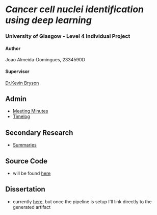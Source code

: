 # _Cancer cell nuclei identification using deep learning_

### University of Glasgow - Level 4 Individual Project

#### Author 

Joao Almeida-Domingues, 2334590D

#### Supervisor 

[Dr.Kevin Bryson](https://scholar.google.co.uk/citations?user=m_OH6V8AAAAJ&hl=en)

## Admin

- [Meeting Minutes](https://github.com/Joe-a-d/notes/tree/master/Project/Minutes)
- [Timelog](https://github.com/Joe-a-d/notes/blob/master/Project/Timelog.md)


## Secondary Research

- [Summaries](https://github.com/Joe-a-d/notes/tree/master/Project/Summaries)

## Source Code

- will be found [here](https://gitlab.com/Joe-a-d/l4_project__cell_nuclei_segementation_classification/src)

## Dissertation

- currently [here](https://gitlab.com/Joe-a-d/l4_project__cell_nuclei_segementation_classification/-/tree/main/Dissertation), but once the pipeline is setup I'll link directly to the generated artifact 

